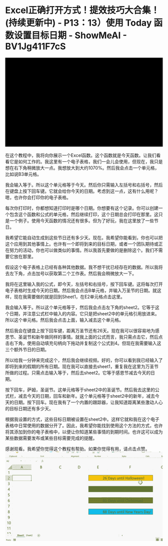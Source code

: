 # Excel正确打开方式！提效技巧大合集！(持续更新中) - P13：13）使用 Today 函数设置目标日期 - ShowMeAI - BV1Jg411F7cS

![](img/d8974f7ce33cfe5ad17d3a61064b8aa3_0.png)

在这个教程中，我将向你展示一个Excel函数。这个函数就是今天函数。让我们看看它是如何工作的。我这里有一个电子表格，我们一会儿会使用，但现在，我只是想在右下角稍微放大一点。我想放大到大约1070%。然后我会点击一个单元格，比如说B3单元格。

我会输入等于。所以这个单元格等于今天。然后你只需输入左括号和右括号，然后在键盘上按下回车键。它就会给你今天的日期。考虑到这一点，这有什么用呢？嗯，也许你会打印你的电子表格。

每次你打印时，你都想知道打印时是哪个日期。你想要有这个记录。你可以创建一个包含这个函数和公式的单元格，然后继续打印，这个日期总会打印在那里。这只是一个例子。使用今天函数的情况还有很多。但为了好玩，我在这里放了一些节日。

我希望它能自动生成到这些节日还有多少天。现在。我希望你能看到，你也可以把这个应用到其他事情上。也许有一个即将到来的目标日期，或者一个团队期待或正在努力的活动，你也可以做类似的事情。所以我首先要做的是删除这个。我们不需要它放在那里。

假设这个电子表格上已经有各种其他数据。我不想干扰已经存在的数据。所以我将去左下角，点击加号以获取第二个工作表。然后我会稍微放大一下。

我将在这里输入我的公式，即今天，左括号和右括号，按下回车键。这将每次打开电子表格时生成今天的日期。然后我会点击B单元格，并输入万圣节的日期。就这样，现在我需要做的就是回到Sheet1，在E2单元格点击这里。

我会输入等于。所以这个单元格等于，然后我会点击左下角的sheet2。它等于这个日期，并注意公式栏中输入的内容。它只是把sheet2中的单元格引用放进来。所以这个单元格。然后我会点击上面，输入减去这个单元格。

然后我会在键盘上按下回车键，距离万圣节还有26天。现在我可以很容易地为感恩节、圣诞节和新年做同样的事情。就我上面的公式而言，我只需点击它，然后点击右下角，使用自动填充句柄向下拖动并复制这个公式到4。但现在我需要输入这三个额外节日的日期。

所以给我一分钟来完成这个，然后我会继续视频。好的，你可以看到我已经输入了即将到来的假期的所有日期。现在我可以直接去sheet1，重复我在这里为万圣节所做的过程。只需点击输入等于，然后去sheet2。它等于感恩节减去今天的日期。

按下回车，萨姆，圣诞节。这单元格等于sheet2中的圣诞节。然后我去这里的公式栏，减去今天的日期，回车和新年。这个单元格等于sheet2中的新年，减去今天的日期。按下回车。现在我有了一个内置的跟踪器，让我知道距离某些激动人心的目标日期还有多少天。

根据我设置的方式，这些目标日期被设置在sheet2中。这样它就和我在这个电子表格中日常使用的数据分开了。因此，我希望你能找到使用这个方法的方式，也许将其添加到你的电子表格中，以便让你知道某些事情的到期时间。也许这可以成为某些数据需要发布或某些目标需要完成的提醒。

感谢观看。我希望你觉得这个教程有帮助。如果你觉得有用，请点击点赞。![](img/d8974f7ce33cfe5ad17d3a61064b8aa3_2.png)

